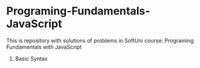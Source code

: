 # Programing-Fundamentals-JavaScript
This is repository with solutions of problems in SoftUni course: Programing Fundamentals with JavaScript
1. Basic Syntax